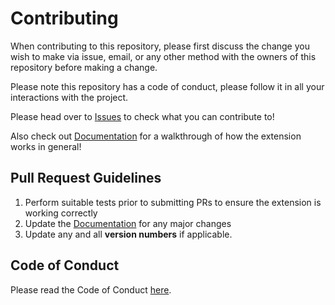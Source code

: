 # Contributing

When contributing to this repository, please first discuss the change you wish to make via issue,
email, or any other method with the owners of this repository before making a change.

Please note this repository has a code of conduct, please follow it in all your interactions with the project.

Please head over to [Issues](https://github.com/TotallyNotChase/ImgOTG/issues) to check what you can contribute to!

Also check out [Documentation](https://github.com/TotallyNotChase/ImgOTG/blob/master/DOCUMENTATION.md) for a walkthrough of how the extension works in general!

## Pull Request Guidelines

1. Perform suitable tests prior to submitting PRs to ensure the extension is working correctly
2. Update the [Documentation](https://github.com/TotallyNotChase/ImgOTG/blob/master/DOCUMENTATION.md) for any major changes
3. Update any and all **version numbers** if applicable.

## Code of Conduct

Please read the Code of Conduct [here](https://github.com/TotallyNotChase/ImgOTG/blob/master/CODE_OF_CONDUCT.md).
